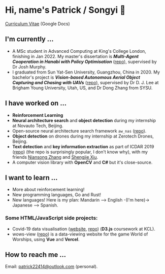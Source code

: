 # Hi, name's Patrick / Songyi 🦩

[Curriculum Vitae](https://docs.google.com/document/d/1dt8Ir2WAWBFJPPl21puDerN97n3vCTQQqGEsED2BBFA/edit?usp=sharing) (Google Docs)

<!-- I now have a [personal blog site](https://patrick22414.substack.com/), currently in **BETA** cuz I'm too lazy. -->

## I'm currently ...

- A MSc student in Advanced Computing at King's College London, finishing in Jan 2022. My master's dissertation is **_Multi-Agent Cooperation in Hanabi with Policy Optimisation_** ([repo](https://github.com/patrick22414/hanabi_project)), supervised by Dr Josh Murphy.
- I graduated from Sun Yat-Sen University, Guangzhou, China in 2020. My bachelor's project is **_Vision-based Autonomous Aerial Object Capturing and Chasing with UAVs_** ([repo](https://github.com/patrick22414/drone-projects)), supervised by Dr D. J. Lee at Brigham Young University, Utah, US, and Dr Dong Zhang from SYSU.

## I have worked on ...

- **Reinforcement Learning**
- **Neural architecture search** and **object detection** during my internship at Novauto Tech, Beijing.
- Open-source neural architecture search framework `aw_nas` ([repo](https://github.com/walkerning/aw_nas)).
- **Object detection** on drones during my internship at Zerotech Drones, Beijing.
- **Text detection** and **key information extraction** as part of ICDAR 2019 ([repo](https://github.com/zzzDavid/ICDAR-2019-SROIE)) (the repo is surprisingly popular, I don't know why), with my friends [Niansong Zhang](https://github.com/zzzDavid) and [Shengjie Xiu](https://github.com/Michael-Xiu).
- A computer vision library with **OpenCV** and **C#** but it's close-source.

## I want to learn ...

- More about reinforcement learning!
- New programming languages, Go and Rust!
- New languages! Here is my plan: Mandarin --> English -(I'm here)-> Japanese --> Spanish.

### Some HTML/JavaScript side projects:

- Covid-19 data visualisation ([website](https://patrick22414.github.io/coursework-sdv/), [repo](https://github.com/patrick22414/coursework-sdv)) (**D3.js** coursework at KCL).
- wows-view ([repo](https://github.com/patrick22414/wows-view)) is a data-viewing website for the game World of Worships, using **Vue** and **Vercel**.

## How to reach me ...

Email: patrick22414@outlook.com (personal).

<!-- ![GitHub stats](https://github-readme-stats.vercel.app/api?username=patrick22414&show_icons=true&theme=ayu-mirage) -->
